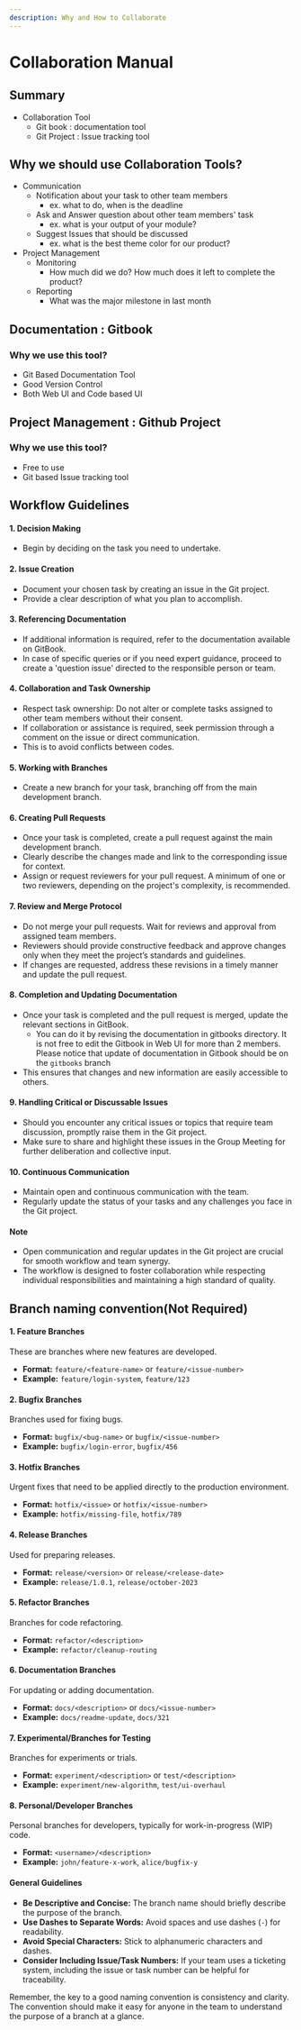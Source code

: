 ```yaml
---
description: Why and How to Collaborate
---
```


# Collaboration Manual

## Summary

* Collaboration Tool
  * Git book : documentation tool
  * Git Project : Issue tracking tool

## Why we should use Collaboration Tools?

* Communication
  * Notification about your task to other team members
    * ex. what to do, when is the deadline
  * Ask and Answer question about other team members' task
    * ex. what is your output of your module?
  * Suggest Issues that should be discussed
    * ex. what is the best theme color for our product?
* Project Management
  * Monitoring
    * How much did we do? How much does it left to complete the product?
  * Reporting
    * What was the major milestone in last month

## Documentation : Gitbook

### Why we use this tool?

* Git Based Documentation Tool
* Good Version Control
* Both Web UI and Code based UI

## Project Management : Github Project

### Why we use this tool?

* Free to use
* Git based Issue tracking tool

## Workflow Guidelines

#### 1. Decision Making

* Begin by deciding on the task you need to undertake.

#### 2. Issue Creation

* Document your chosen task by creating an issue in the Git project.
* Provide a clear description of what you plan to accomplish.

#### 3. Referencing Documentation

* If additional information is required, refer to the documentation available on GitBook.
* In case of specific queries or if you need expert guidance, proceed to create a 'question issue' directed to the responsible person or team.

#### 4. Collaboration and Task Ownership

* Respect task ownership: Do not alter or complete tasks assigned to other team members without their consent.
* If collaboration or assistance is required, seek permission through a comment on the issue or direct communication.
* This is to avoid conflicts between codes.

#### 5. Working with Branches

* Create a new branch for your task, branching off from the main development branch.

#### 6. Creating Pull Requests

* Once your task is completed, create a pull request against the main development branch.
* Clearly describe the changes made and link to the corresponding issue for context.
* Assign or request reviewers for your pull request. A minimum of one or two reviewers, depending on the project's complexity, is recommended.

#### 7. Review and Merge Protocol

* Do not merge your pull requests. Wait for reviews and approval from assigned team members.
* Reviewers should provide constructive feedback and approve changes only when they meet the project’s standards and guidelines.
* If changes are requested, address these revisions in a timely manner and update the pull request.

#### 8. Completion and Updating Documentation

* Once your task is completed and the pull request is merged, update the relevant sections in GitBook.
  * You can do it by revising the documentation in gitbooks directory. It is not free to edit the Gitbook in Web UI for more than 2 members. Please notice that update of documentation in Gitbook should be on the `gitbooks` branch
* This ensures that changes and new information are easily accessible to others.

#### 9. Handling Critical or Discussable Issues

* Should you encounter any critical issues or topics that require team discussion, promptly raise them in the Git project.
* Make sure to share and highlight these issues in the Group Meeting for further deliberation and collective input.

#### 10. Continuous Communication

* Maintain open and continuous communication with the team.
* Regularly update the status of your tasks and any challenges you face in the Git project.

#### Note

* Open communication and regular updates in the Git project are crucial for smooth workflow and team synergy.
* The workflow is designed to foster collaboration while respecting individual responsibilities and maintaining a high standard of quality.



## Branch naming convention(Not Required)

#### 1. **Feature Branches**

These are branches where new features are developed.

* **Format:** `feature/<feature-name>` or `feature/<issue-number>`
* **Example:** `feature/login-system`, `feature/123`

#### 2. **Bugfix Branches**

Branches used for fixing bugs.

* **Format:** `bugfix/<bug-name>` or `bugfix/<issue-number>`
* **Example:** `bugfix/login-error`, `bugfix/456`

#### 3. **Hotfix Branches**

Urgent fixes that need to be applied directly to the production environment.

* **Format:** `hotfix/<issue>` or `hotfix/<issue-number>`
* **Example:** `hotfix/missing-file`, `hotfix/789`

#### 4. **Release Branches**

Used for preparing releases.

* **Format:** `release/<version>` or `release/<release-date>`
* **Example:** `release/1.0.1`, `release/october-2023`

#### 5. **Refactor Branches**

Branches for code refactoring.

* **Format:** `refactor/<description>`
* **Example:** `refactor/cleanup-routing`

#### 6. **Documentation Branches**

For updating or adding documentation.

* **Format:** `docs/<description>` or `docs/<issue-number>`
* **Example:** `docs/readme-update`, `docs/321`

#### 7. **Experimental/Branches for Testing**

Branches for experiments or trials.

* **Format:** `experiment/<description>` or `test/<description>`
* **Example:** `experiment/new-algorithm`, `test/ui-overhaul`

#### 8. **Personal/Developer Branches**

Personal branches for developers, typically for work-in-progress (WIP) code.

* **Format:** `<username>/<description>`
* **Example:** `john/feature-x-work`, `alice/bugfix-y`

#### General Guidelines

* **Be Descriptive and Concise:** The branch name should briefly describe the purpose of the branch.
* **Use Dashes to Separate Words:** Avoid spaces and use dashes (`-`) for readability.
* **Avoid Special Characters:** Stick to alphanumeric characters and dashes.
* **Consider Including Issue/Task Numbers:** If your team uses a ticketing system, including the issue or task number can be helpful for traceability.

Remember, the key to a good naming convention is consistency and clarity. The convention should make it easy for anyone in the team to understand the purpose of a branch at a glance.
